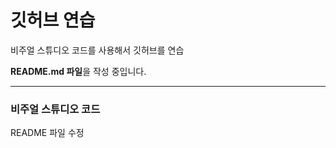 # 깃허브 연습

비주얼 스튜디오 코드를 사용해서 깃허브를 연습

**README.md 파일**을 작성 중입니다.

------------
### 비주얼 스튜디오 코드

README 파일 수정